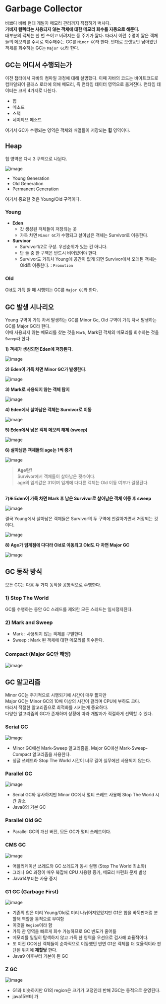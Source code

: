 # Garbage Collector

바쁘다 바빠 현대 개발자 메모리 관리까지 직접하기 벅차다. <br>
**가비지 컬렉터는 사용되지 않는 객체에 대한 메모리 회수를 자동으로 해준다.** <br>
대부분의 객체는 한 번 쓰이고 버려지는 등 주기가 짧다. 따라서 이런 수명이 짧은 객체들의 메모리를 수시로 회수해주는 GC를 `Minor GC`라 한다.
반대로 오랫동안 남아있던 객체를 회수하는 GC는 `Major GC`라 한다. <br>

## GC는 어디서 수행되는가

이전 챕터에서 자바의 컴파일 과정에 대해 설명했다. 이때 자바의 코드는 바이트코드로 컴파일되어 클래스 로더에 의해 메모리, 즉 런타임 데이터 영역으로 옮겨진다. 
런타임 데이터는 크게 4가지로 나뉜다. 

-  힙
-  메소드
-  스택
-  네이티브 메소드

여기서 GC가 수행되는 영역은 객체와 배열들이 저장되는 **힙** 영역이다. <br>

## Heap

힙 영역은 다시 3 구역으로 나뉜다. <br>

![image](https://github.com/dlrkdus/CS_STUDY/assets/99721126/4c262f60-bb1c-4e51-9baa-c7ef019ff0ee)

- Young Generation
- Old Generation
- Permanent Generation

여기서 중요한 것은 Young/Old 구역이다. <br>

### Young

- **Eden**
  - 갓 생성된 객체들이 저장되는 곳
  - 가득 차면 `Minor GC`가 수행되고 살아남은 객체는 Survivor로 이동한다.
- **Survivor**
  - Survivor1/2로 구성. 우선순위가 있는 건 아니다.
  - 단 둘 중 한 구역은 반드시 비어있어야 한다.
  - Survivor도 가득차 Young에 공간이 없게 되면 Survivor에서 오래된 객체는 Old로 이동한다. : `Promotion`
 
### Old

Old도 가득 찰 때 시행되는 GC를 `Major GC`라 한다. 

## GC 발생 시나리오 

Young 구역이 가득 차서 발생하는 GC를 Minor Gc, Old 구역이 가득 차서 발생하는 GC를 Major GC라 한다. <br>
이때 사용되지 않는 메모리를 찾는 것을 `Mark`, Mark된 객체의 메모리를 회수하는 것을 `Sweep`라 한다. <br>

**1) 객체가 생성되면 Eden에 저장된다.** <br>

![image](https://github.com/dlrkdus/CS_STUDY/assets/99721126/24e32934-e53e-4a57-8a2b-4a92d69a550e)

**2) Eden이 가득 차면 Minor GC가 발생한다.** <br>

![image](https://github.com/dlrkdus/CS_STUDY/assets/99721126/3fe40bc0-da7b-4e0f-9a6e-6f2df1e00714)

**3) Mark로 사용되지 않는 객체 탐지** <br>

![image](https://github.com/dlrkdus/CS_STUDY/assets/99721126/0372482e-8b47-4a11-ba48-76bf029b8e05)

**4) Eden에서 살아남은 객체는 Survivor로 이동** <br>

![image](https://github.com/dlrkdus/CS_STUDY/assets/99721126/99dcd17d-0fbb-4fba-bb90-d29aac0118a3)

**5) Eden에서 남은 객체 메모리 해제 (sweep)** <br>

![image](https://github.com/dlrkdus/CS_STUDY/assets/99721126/b85edea7-28e8-48c4-8351-bd212fc1e326)

**6) 살아남은 객체들의 age는 1씩 증가**

![image](https://github.com/dlrkdus/CS_STUDY/assets/99721126/6c29c152-7be9-4323-b949-e54966a26b5e)

> **Age란?** <br>
> Survivor에서 객체들이 살아남은 횟수이다.<br>
> age의 임계값은 31이며 임계에 다다른 객체는 Old 이동 여부가 결정된다.<br>

<br> **7)또 Eden이 가득 차면 Mark 후 남은 Survivor로 살아남은 객체 이동 후 sweep**

![image](https://github.com/dlrkdus/CS_STUDY/assets/99721126/b923b960-e617-404f-a258-be43dd5b7742)

결국 Young에서 살아남은 객체들은 Survivor의 두 구역에 번갈아가면서 저장되는 것이다. <br>

![image](https://github.com/dlrkdus/CS_STUDY/assets/99721126/9ffedf4a-2a75-4a2c-afd8-a52eeaa55495)

**8) Age가 임계점에 다다라 Old로 이동되고 Old도 다 차면 Major GC**

![image](https://github.com/dlrkdus/CS_STUDY/assets/99721126/6ba46c45-1ed0-4dd5-81b7-007bc454943f)



## GC 동작 방식

모든 GC는 다음 두 가지 동작을 공통적으로 수행한다. <br>

### 1) Stop The World

GC를 수행하는 동안 GC 스레드를 제외한 모든 스레드는 일시정지된다. 

### 2) Mark and Sweep

- Mark : 사용되지 않는 객체를 구별한다.
- Sweep : Mark 된 객체에 대한 메모리를 회수한다.

### Compact (Major GC만 해당)

![image](https://github.com/dlrkdus/CS_STUDY/assets/99721126/59baf0ea-d6ad-450b-9d9e-1486493aa24f)


## GC 알고리즘 

Minor GC는 주기적으로 시행되기에 시간이 매우 짧지만 <br>
Major GC는 Minor GC의 10배 이상의 시간이 걸리며 CPU에 부하도 크다. <br>
따라서 적절한 알고리즘으로 최적화를 시키는게 중요하다. <br>
다양한 알고리즘의 GC가 존재하며 상황에 따라 개발자가 적절하게 선택할 수 있다. <br>

### Serial GC 

![image](https://github.com/dlrkdus/CS_STUDY/assets/99721126/73476fbd-ab24-4aa0-ba10-5bbd3079ecfe)

- Minor GC에선 Mark-Sweep 알고리즘을, Major GC에선 Mark-Sweep-Compact 알고리즘을 사용한다.
- 싱글 쓰레드라 Stop The World 시간이 너무 길어 실무에선 사용되지 않는다.

### Parallel GC

![image](https://github.com/dlrkdus/CS_STUDY/assets/99721126/4c03d9d3-7d4c-409d-8371-b6e32aabd1e2)

- Serial GC와 유사하지만 Minor GC에서 멀티 쓰레드 사용해 Stop The World 시간 감소
- Java8의 기본 GC

### Parallel Old GC

- Parallel GC의 개선 버전, 모든 GC가 멀티 쓰레드이다.

### CMS GC

![image](https://github.com/dlrkdus/CS_STUDY/assets/99721126/971320e5-d267-41c3-8baf-c5b6cf25cf8d)

- 어플리케이션 쓰레드와 GC 쓰레드가 동시 실행 (Stop The World 최소화)
- 그러나 GC 과정이 매우 복잡해 CPU 사용량 증가, 메모리 파편화 문제 발생
- Java14부터는 사용 중지

### G1 GC (Garbage First)

![image](https://github.com/dlrkdus/CS_STUDY/assets/99721126/bc6b20e4-fdff-40bc-bdf7-657e907eaa68)

- 기존의 힙은 미리 Young/Old로 미리 나뉘어져있었지만 G1은 힙을 바둑판처럼 분할해 역할을 동적으로 부여함
- 이것을 `Region`이라 함
- 가득 찬 영역을 빠르게 회수 가능하므로 GC 빈도가 줄어듦
- 메모리를 일일히 탐색하지 않고 가득 찬 영역을 우선으로 검사해 효율적이다.
- 또 이전 GC에선 객체들이 순차적으로 이동했던 반면 G1은 객체를 더 효율적이라 판단된 위치에 **재할당** 한다. 
- Java9 이후부터 기본이 된 GC

### Z GC 

![image](https://github.com/dlrkdus/CS_STUDY/assets/99721126/a89dd8d9-d00f-461e-854a-75bbbf4b4d83)

- G1과 비슷하지만 G1의 region은 크기가 고정인데 반해 ZGC는 동적으로 운영된다.
- java15부터 가






















